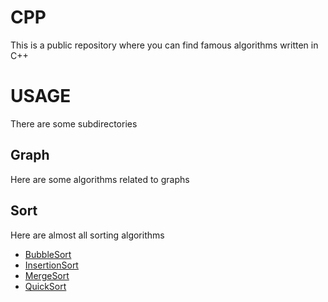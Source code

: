 # CPP

This is a public repository where you can find famous algorithms written in C++

# USAGE
There are some subdirectories
  ## Graph
  Here are some algorithms related to graphs
  ## Sort
  Here are almost all sorting algorithms
   * [BubbleSort](https://github.com/MichaelKenj/CPP/blob/master/Algorythms/Sort/BubbleSort.cpp)
   * [InsertionSort](https://github.com/MichaelKenj/CPP/blob/master/Algorythms/Sort/InsertionSort.cpp)
   * [MergeSort](https://github.com/MichaelKenj/CPP/blob/master/Algorythms/Sort/MergeSort.cpp)
   * [QuickSort](https://github.com/MichaelKenj/CPP/blob/master/Algorythms/Sort/QuickSort.cpp)

    
  
  

